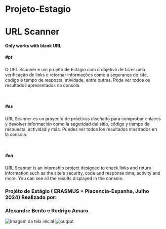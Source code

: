 # Projeto-Estagio

<h1>URL Scanner</h1>


<h4>Only works with blank URL</h4>


<h5>#pt</h5>
<p>
O URL Scanner é um projeto de Estágio com o objetivo de fazer uma verificação de links e retornar informações como a segurança do site, codigo e tempo de resposta, atividade, entre outras. Pode ver todos os resultados apresentados na consola.
</p>

<br>

<h5>#es</h5>
<p>
URL Scanner es un proyecto de prácticas diseñado para comprobar enlaces y devolver información como la seguridad del sitio, código y tiempo de respuesta, actividad y más. Puedes ver todos los resultados mostrados en la consola.
</p>

<br>

<h5>#en</h5>
<p>
URL Scanner is an internship project designed to check links and return information such as the site's security, code and response time, activity and more. You can see all the results displayed in the console.
</p>

<h3>Projéto de Estágio ( ERASMUS + Placencia-Espanha, Julho 2024) Realizado por:</h3>
<h3>Alexandre Bento e Rodrigo Amaro</h3>

 <img src="assets/img/project.png" alt="Imagem da tela inicial">
 <img src="assets/img/output.png" alt="output">
